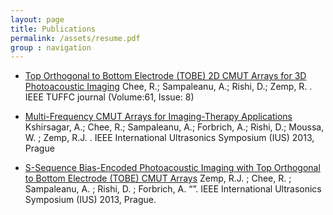 ```yaml
---
layout: page
title: Publications
permalink: /assets/resume.pdf
group : navigation
---
```


* [Top Orthogonal to Bottom Electrode (TOBE) 2D CMUT Arrays for 3D Photoacoustic Imaging](http://ieeexplore.ieee.org/xpl/articleDetails.jsp?arnumber=6863862&newsearch=true&searchWithin=%22First%20Name%22:D.&searchWithin=%22Last%20Name%22:RIshi) Chee, R.; Sampaleanu, A.; Rishi, D.; Zemp, R. . IEEE TUFFC journal (Volume:61, Issue: 8)

* [Multi-Frequency CMUT Arrays for Imaging-Therapy Applications](http://ieeexplore.ieee.org/xpl/articleDetails.jsp?arnumber=6725106&newsearch=true&searchWithin=%22First%20Name%22:D.&searchWithin=%22Last%20Name%22:RIshi) Kshirsagar, A.; Chee, R.; Sampaleanu, A.; Forbrich, A.; Rishi, D.; Moussa, W. ; Zemp, R.J. . IEEE International Ultrasonics
Symposium (IUS) 2013, Prague 

* [S-Sequence Bias-Encoded Photoacoustic Imaging with Top Orthogonal to Bottom Electrode (TOBE) CMUT Arrays](http://ieeexplore.ieee.org/xpl/articleDetails.jsp?arnumber=6724922&newsearch=true&searchWithin=%22First%20Name%22:D.&searchWithin=%22Last%20Name%22:RIshi) Zemp, R.J. ; Chee, R. ; Sampaleanu, A. ; Rishi, D. ; Forbrich, A. “”. IEEE International Ultrasonics Symposium (IUS) 2013, Prague.




